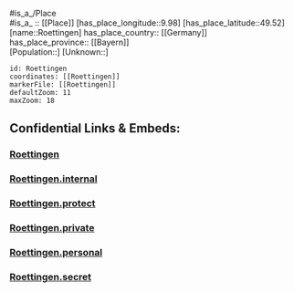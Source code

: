﻿---
location: [49.52,9.98] 
mapzoom: [7,12] 
mapmarker: city 
type: City
tags:
- geo/City


SpocWebEntityId: 33852
isDeleted: false
confidential: public

---
#is_a_/Place  
#is_a_ :: [[Place]] 
[has_place_longitude::9.98] 
[has_place_latitude::49.52] 
[name::Roettingen] 
has_place_country:: [[Germany]]  
has_place_province:: [[Bayern]]  
[Population::] 
[Unknown::] 


```leaflet
id: Roettingen
coordinates: [[Roettingen]] 
markerFile: [[Roettingen]] 
defaultZoom: 11 
maxZoom: 18
```


## Confidential Links & Embeds: 

### [Roettingen](/_public/Earth/Continent/Europe/Europe~Central/Germany/Germany~West/Bayern/counties~Bayern/Würzburg/cities~Würzburg/Röttingen/City/Roettingen.md) 

### [Roettingen.internal](/_internal/Earth/Continent/Europe/Europe~Central/Germany/Germany~West/Bayern/counties~Bayern/Würzburg/cities~Würzburg/Röttingen/City/Roettingen.internal.md) 

### [Roettingen.protect](/_protect/Earth/Continent/Europe/Europe~Central/Germany/Germany~West/Bayern/counties~Bayern/Würzburg/cities~Würzburg/Röttingen/City/Roettingen.protect.md) 

### [Roettingen.private](/_private/Earth/Continent/Europe/Europe~Central/Germany/Germany~West/Bayern/counties~Bayern/Würzburg/cities~Würzburg/Röttingen/City/Roettingen.private.md) 

### [Roettingen.personal](/_personal/Earth/Continent/Europe/Europe~Central/Germany/Germany~West/Bayern/counties~Bayern/Würzburg/cities~Würzburg/Röttingen/City/Roettingen.personal.md) 

### [Roettingen.secret](/_secret/Earth/Continent/Europe/Europe~Central/Germany/Germany~West/Bayern/counties~Bayern/Würzburg/cities~Würzburg/Röttingen/City/Roettingen.secret.md) 
